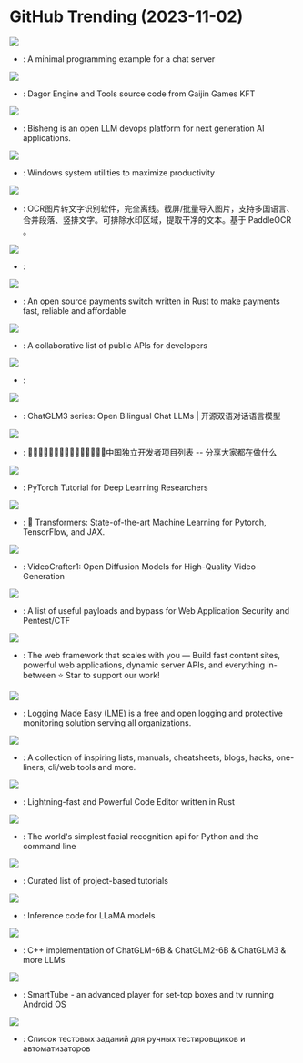 # GitHub Trending (2023-11-02)

![](https://img.shields.io/badge/C-New%20989-green?style=flat-square&logo=appveyor)
- [](https://github.comundefined): A minimal programming example for a chat server

![](https://img.shields.io/badge/C%2B%2B-New%20611-green?style=flat-square&logo=appveyor)
- [](https://github.comundefined): Dagor Engine and Tools source code from Gaijin Games KFT

![](https://img.shields.io/badge/Python-New%20103-green?style=flat-square&logo=appveyor)
- [](https://github.comundefined): Bisheng is an open LLM devops platform for next generation AI applications.

![](https://img.shields.io/badge/C%23-New%20156-green?style=flat-square&logo=appveyor)
- [](https://github.comundefined): Windows system utilities to maximize productivity

![](https://img.shields.io/badge/Python-New%20774-green?style=flat-square&logo=appveyor)
- [](https://github.comundefined): OCR图片转文字识别软件，完全离线。截屏/批量导入图片，支持多国语言、合并段落、竖排文字。可排除水印区域，提取干净的文本。基于 PaddleOCR 。

![](https://img.shields.io/badge/none-New%20385-green?style=flat-square&logo=appveyor)
- [](https://github.comundefined): 

![](https://img.shields.io/badge/Rust-New%20928-green?style=flat-square&logo=appveyor)
- [](https://github.comundefined): An open source payments switch written in Rust to make payments fast, reliable and affordable

![](https://img.shields.io/badge/Python-New%2037-green?style=flat-square&logo=appveyor)
- [](https://github.comundefined): A collaborative list of public APIs for developers

![](https://img.shields.io/badge/CSS-New%2028-green?style=flat-square&logo=appveyor)
- [](https://github.comundefined): 

![](https://img.shields.io/badge/Python-New%20332-green?style=flat-square&logo=appveyor)
- [](https://github.comundefined): ChatGLM3 series: Open Bilingual Chat LLMs | 开源双语对话语言模型

![](https://img.shields.io/badge/none-New%20245-green?style=flat-square&logo=appveyor)
- [](https://github.comundefined): 👩🏿‍💻👨🏾‍💻👩🏼‍💻👨🏽‍💻👩🏻‍💻中国独立开发者项目列表 -- 分享大家都在做什么

![](https://img.shields.io/badge/Python-New%20162-green?style=flat-square&logo=appveyor)
- [](https://github.comundefined): PyTorch Tutorial for Deep Learning Researchers

![](https://img.shields.io/badge/Python-New%2093-green?style=flat-square&logo=appveyor)
- [](https://github.comundefined): 🤗 Transformers: State-of-the-art Machine Learning for Pytorch, TensorFlow, and JAX.

![](https://img.shields.io/badge/Python-New%2043-green?style=flat-square&logo=appveyor)
- [](https://github.comundefined): VideoCrafter1: Open Diffusion Models for High-Quality Video Generation

![](https://img.shields.io/badge/Python-New%20187-green?style=flat-square&logo=appveyor)
- [](https://github.comundefined): A list of useful payloads and bypass for Web Application Security and Pentest/CTF

![](https://img.shields.io/badge/TypeScript-New%2049-green?style=flat-square&logo=appveyor)
- [](https://github.comundefined): The web framework that scales with you — Build fast content sites, powerful web applications, dynamic server APIs, and everything in-between ⭐️ Star to support our work!

![](https://img.shields.io/badge/Shell-New%2065-green?style=flat-square&logo=appveyor)
- [](https://github.comundefined): Logging Made Easy (LME) is a free and open logging and protective monitoring solution serving all organizations.

![](https://img.shields.io/badge/none-New%20206-green?style=flat-square&logo=appveyor)
- [](https://github.comundefined): A collection of inspiring lists, manuals, cheatsheets, blogs, hacks, one-liners, cli/web tools and more.

![](https://img.shields.io/badge/Rust-New%2052-green?style=flat-square&logo=appveyor)
- [](https://github.comundefined): Lightning-fast and Powerful Code Editor written in Rust

![](https://img.shields.io/badge/Python-New%2046-green?style=flat-square&logo=appveyor)
- [](https://github.comundefined): The world's simplest facial recognition api for Python and the command line

![](https://img.shields.io/badge/none-New%20228-green?style=flat-square&logo=appveyor)
- [](https://github.comundefined): Curated list of project-based tutorials

![](https://img.shields.io/badge/Python-New%20113-green?style=flat-square&logo=appveyor)
- [](https://github.comundefined): Inference code for LLaMA models

![](https://img.shields.io/badge/C%2B%2B-New%2047-green?style=flat-square&logo=appveyor)
- [](https://github.comundefined): C++ implementation of ChatGLM-6B & ChatGLM2-6B & ChatGLM3 & more LLMs

![](https://img.shields.io/badge/Java-New%2022-green?style=flat-square&logo=appveyor)
- [](https://github.comundefined): SmartTube - an advanced player for set-top boxes and tv running Android OS

![](https://img.shields.io/badge/none-New%2016-green?style=flat-square&logo=appveyor)
- [](https://github.comundefined): Список тестовых заданий для ручных тестировщиков и автоматизаторов

